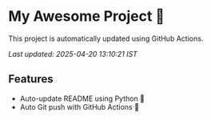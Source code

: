 # My Awesome Project 🚀

This project is automatically updated using GitHub Actions.

_Last updated: 2025-04-20 13:10:21 IST_

## Features
- Auto-update README using Python 🐍
- Auto Git push with GitHub Actions 🤖
